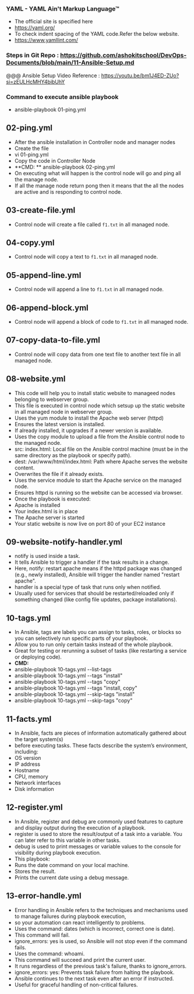 
### YAML - YAML Ain't Markup Language™
- The official site is specified here
- https://yaml.org/
- To check indent spacing of the YAML code.Refer the below website.
- https://www.yamllint.com/

### Steps in Git Repo : https://github.com/ashokitschool/DevOps-Documents/blob/main/11-Ansible-Setup.md
@@@ Ansible Setup Video Reference : https://youtu.be/bm1J4ED-ZUo?si=zEULHcMHY4bibUhY

### Command to execute ansible playbook
- ansible-playbook 01-ping.yml

## 02-ping.yml
- After the ansible installation in Controller node and manager nodes
- Create the file
- vi 01-ping.yml
- Copy the code in Controller Node
- **CMD: ** ansible-playbook 02-ping.yml
- On executing what will happen is the control node will go and ping all the manage node.
- If all the manage node return pong then it means that the all the nodes are active and is responding to control node.

## 03-create-file.yml
- Control node will create a file called `f1.txt` in all managed node.

## 04-copy.yml
- Control node will copy a text to `f1.txt` in all managed node.

## 05-append-line.yml
- Control node will append a line to `f1.txt` in all managed node.

## 06-append-block.yml
- Control node will append a block of code to `f1.txt` in all managed node.

## 07-copy-data-to-file.yml
- Control node will copy data from one text file to another text file in all managed node.

## 08-website.yml
- This code will help you to install static website to manageed nodes belonging to webserver group.
- This file is executed in control node which setsup up the static website in all managed node in webserver group.
- Uses the yum module to install the Apache web server (httpd) 
- Ensures the latest version is installed.
- If already installed, it upgrades if a newer version is available.
- Uses the copy module to upload a file from the Ansible control node to the managed node.
- src: index.html: Local file on the Ansible control machine (must be in the same directory as the playbook or specify path).
- dest: /var/www/html/index.html: Path where Apache serves the website content.
- Overwrites the file if it already exists.
- Uses the service module to start the Apache service on the managed node.
- Ensures httpd is running so the website can be accessed via browser.
- Once the playbook is executed:
- Apache is installed
- Your index.html is in place
- The Apache server is started 
- Your static website is now live on port 80 of your EC2 instance 

## 09-website-notify-handler.yml
- notify is used inside a task.
- It tells Ansible to trigger a handler if the task results in a change.
- Here, notify: restart apache means if the httpd package was changed (e.g., newly installed), Ansible will trigger the handler named "restart apache".
- handler is a special type of task that runs only when notified.
- Usually used for services that should be restarted/reloaded only if something changed (like config file updates, package installations).

## 10-tags.yml
- In Ansible, tags are labels you can assign to tasks, roles, or blocks so you can selectively run specific parts of your playbook.
- Allow you to run only certain tasks instead of the whole playbook.
- Great for testing or rerunning a subset of tasks (like restarting a service or deploying code).
- **CMD:**
- ansible-playbook 10-tags.yml --list-tags
- ansible-playbook 10-tags.yml --tags "install"
- ansible-playbook 10-tags.yml --tags "copy"
- ansible-playbook 10-tags.yml --tags "install, copy"
- ansible-playbook 10-tags.yml --skip-tags "install"
- ansible-playbook 10-tags.yml --skip-tags "copy"

## 11-facts.yml
- In Ansible, facts are pieces of information automatically gathered about the target system(s) 
- before executing tasks. These facts describe the system’s environment, including:
- OS version
- IP address
- Hostname
- CPU, memory
- Network interfaces
- Disk information

## 12-register.yml
- In Ansible, register and debug are commonly used features to capture and display output during the execution of a playbook.
- register is used to store the result/output of a task into a variable. You can later refer to this variable in other tasks.
- debug is used to print messages or variable values to the console for visibility during playbook execution.
- This playbook:
- Runs the date command on your local machine.
- Stores the result.
- Prints the current date using a debug message.

## 13-error-handle.yml
- Error handling in Ansible refers to the techniques and mechanisms used to manage failures during playbook execution, 
- so your automation can react intelligently to problems.
- Uses the command: dates (which is incorrect, correct one is date).
- This command will fail.
- ignore_errors: yes is used, so Ansible will not stop even if the command fails.
- Uses the command: whoami.
- This command will succeed and print the current user.
- It runs regardless of the previous task's failure, thanks to ignore_errors.
- ignore_errors: yes: Prevents task failure from halting the playbook.
- Ansible continues to the next task even after an error if instructed.
- Useful for graceful handling of non-critical failures.






